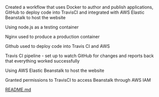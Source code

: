Created a workflow that uses Docker to author and publish applications, GitHub to deploy code into TravisCI and integrated with AWS Elastic Beanstalk to host the website

Using node.js as a testing container 

Nginx used to produce a production container 

Github used to deploy code into Travis CI and AWS

Travis CI pipeline - set up to watch GitHub for changes and reports back that everything worked successfully

Using AWS Elastic Beanstalk to host the website

Granted permissions to TravisCI to access Beanstalk through AWS IAM

[README.md](https://github.com/sophiedodsonx/docker-react/files/11139949/README.md)
